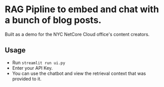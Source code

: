 # RAG Pipline to embed and chat with a bunch of blog posts.
Built as a demo for the NYC NetCore Cloud office's content creators.

## Usage 
- Run `streamlit run ui.py`
- Enter your API Key. 
- You can use the chatbot and view the retrieval context that was provided to it. 


